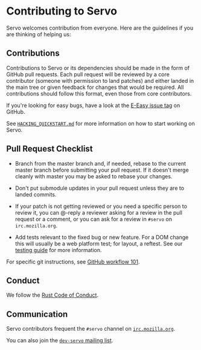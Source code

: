 # Contributing to Servo

Servo welcomes contribution from everyone. Here are the guidelines if you are
thinking of helping us:


## Contributions

Contributions to Servo or its dependencies should be made in the form of GitHub
pull requests. Each pull request will be reviewed by a core contributor
(someone with permission to land patches) and either landed in the main tree or
given feedback for changes that would be required. All contributions should
follow this format, even those from core contributors.

If you're looking for easy bugs, have a look at the [E-Easy issue tag](https://github.com/servo/servo/labels/E-easy) on GitHub.

See [`HACKING_QUICKSTART.md`](HACKING_QUICKSTART.md) for more information
on how to start working on Servo.

## Pull Request Checklist

- Branch from the master branch and, if needed, rebase to the current master
  branch before submitting your pull request. If it doesn't merge cleanly with
  master you may be asked to rebase your changes.

- Don't put submodule updates in your pull request unless they are to landed
  commits.

- If your patch is not getting reviewed or you need a specific person to review
  it, you can @-reply a reviewer asking for a review in the pull request or a
  comment, or you can ask for a review in `#servo` on `irc.mozilla.org`.

- Add tests relevant to the fixed bug or new feature.  For a DOM change this
  will usually be a web platform test; for layout, a reftest.  See our [testing
  guide](https://github.com/servo/servo/wiki/Testing) for more information.

For specific git instructions, see [GitHub workflow 101](https://github.com/servo/servo/wiki/Github-workflow).

## Conduct

We follow the [Rust Code of Conduct](http://www.rust-lang.org/conduct.html).


## Communication

Servo contributors frequent the `#servo` channel on [`irc.mozilla.org`](https://wiki.mozilla.org/IRC).

You can also join the [`dev-servo` mailing list](https://lists.mozilla.org/listinfo/dev-servo).
